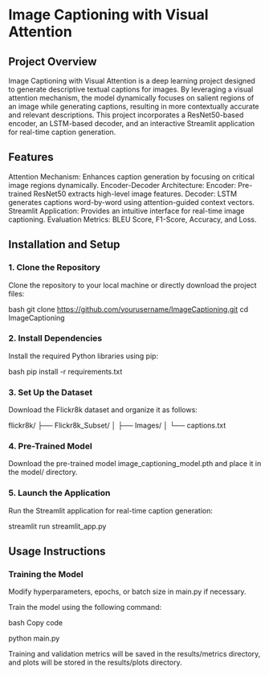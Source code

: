 # Image Captioning with Visual Attention


## Project Overview


Image Captioning with Visual Attention is a deep learning project designed to generate descriptive textual captions for images. By leveraging a visual attention mechanism, the model dynamically focuses on salient regions of an image while generating captions, resulting in more contextually accurate and relevant descriptions. This project incorporates a ResNet50-based encoder, an LSTM-based decoder, and an interactive Streamlit application for real-time caption generation.


## Features

Attention Mechanism: Enhances caption generation by focusing on critical image regions dynamically.
Encoder-Decoder Architecture:
Encoder: Pre-trained ResNet50 extracts high-level image features.
Decoder: LSTM generates captions word-by-word using attention-guided context vectors.
Streamlit Application: Provides an intuitive interface for real-time image captioning.
Evaluation Metrics: BLEU Score, F1-Score, Accuracy, and Loss.


## Installation and Setup

### 1. Clone the Repository

Clone the repository to your local machine or directly download the project files:

bash
git clone https://github.com/yourusername/ImageCaptioning.git
cd ImageCaptioning


### 2. Install Dependencies

Install the required Python libraries using pip:

bash
pip install -r requirements.txt

### 3. Set Up the Dataset

Download the Flickr8k dataset and organize it as follows:

flickr8k/
├── Flickr8k_Subset/
│   ├── Images/
│   └── captions.txt

### 4. Pre-Trained Model

Download the pre-trained model image_captioning_model.pth and place it in the model/ directory.

### 5. Launch the Application
Run the Streamlit application for real-time caption generation:

streamlit run streamlit_app.py

## Usage Instructions

### Training the Model

Modify hyperparameters, epochs, or batch size in main.py if necessary.

Train the model using the following command:

bash
Copy code

python main.py

Training and validation metrics will be saved in the results/metrics directory, and plots will be stored in the results/plots directory.










